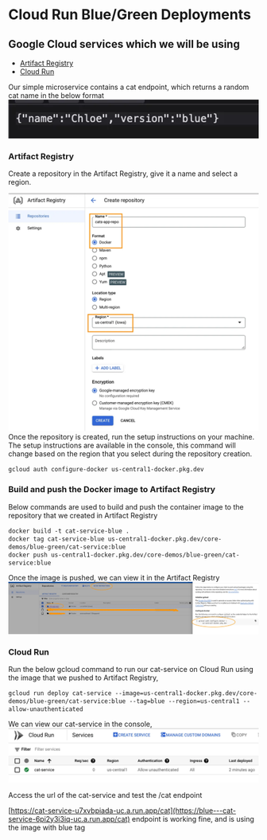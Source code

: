 # Cloud Run Blue/Green Deployments

## Google Cloud services which we will be using

- [Artifact Registry](https://cloud.google.com/artifact-registry)
- [Cloud Run](https://cloud.google.com/run)


Our simple microservice contains a cat endpoint, which returns a random cat name in the below format
![cats](cats.png)

### Artifact Registry

Create a repository in the Artifact Registry, give it a name and select a region.

![artifact](artifact.png)
Once the repository is created, run the setup instructions on your machine. The setup instructions are available in the console, this command will change based on the region that you select during the repository creation.

```
gcloud auth configure-docker us-central1-docker.pkg.dev
```

### Build and push the Docker image to Artifact Registry

Below commands are used to build and push the container image to the repository that we created in Artifact Registry

```
docker build -t cat-service-blue .
docker tag cat-service-blue us-central1-docker.pkg.dev/core-demos/blue-green/cat-service:blue
docker push us-central1-docker.pkg.dev/core-demos/blue-green/cat-service:blue
```

Once the image is pushed, we can view it in the Artifact Registry
![repo](repo.png)

### Cloud Run

Run the below gcloud command to run our cat-service on Cloud Run using the image that we pushed to Artifact Registry,

```
gcloud run deploy cat-service --image=us-central1-docker.pkg.dev/core-demos/blue-green/cat-service:blue --tag=blue --region=us-central1 --allow-unauthenticated
```
We can view our cat-service in the console,
![run](cloudrun.png)

Access the url of the cat-service and test the /cat endpoint


[https://cat-service-u7xvbpiada-uc.a.run.app/cat](https://blue---cat-service-6pi2y3i3iq-uc.a.run.app/cat) endpoint is working fine, and is using the image with blue tag


